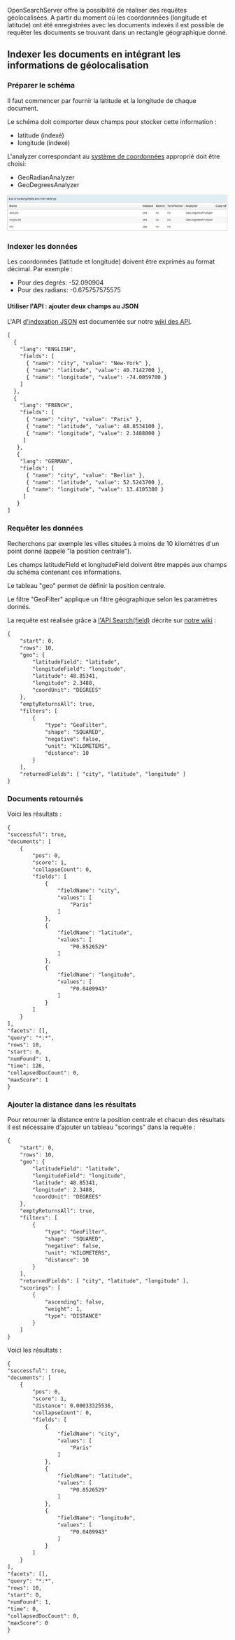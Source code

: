 OpenSearchServer offre la possibilité de réaliser des requêtes géolocalisées. A partir du moment où les coordonnnées (longitude et latitude) ont été enregistrées avec les documents indexés il est possible de requêter les documents se trouvant dans un rectangle géographique donné.

## Indexer les documents en intégrant les informations de géolocalisation
### Préparer le schéma

Il faut commencer par fournir la latitude et la longitude de chaque document.

Le schéma doit comporter deux champs pour stocker cette information :
- latitude (indexé)
- longitude (indexé)

L'analyzer correspondant au [système de coordonnées](http://fr.wikipedia.org/wiki/Coordonn%C3%A9es_g%C3%A9ographiques) approprié doit être choisi:

- GeoRadianAnalyzer
- GeoDegreesAnalyzer

![Alt text](geo_fields.png)

### Indexer les données

Les coordonnées (latitude et longitude) doivent être exprimés au format décimal. Par exemple :

- Pour des degrés: -52.090904
- Pour des radians: -0.675757575575

#### Utiliser l'API : ajouter deux champs au JSON

L'API [d'indexation JSON](https://github.com/jaeksoft/opensearchserver/wiki/Document-put-JSON) est documentée sur notre [wiki des API](https://github.com/jaeksoft/opensearchserver/wiki/).

    [
      {
        "lang": "ENGLISH",
        "fields": [
          { "name": "city", "value": "New-York" },
          { "name": "latitude", "value": 40.7142700 },
          { "name": "longitude", "value": -74.0059700 }
        ]
      },
      {
        "lang": "FRENCH",
        "fields": [
          { "name": "city", "value": "Paris" },
          { "name": "latitude", "value": 48.8534100 },
          { "name": "longitude", "value": 2.3488000 }
         ]
       },
       {
        "lang": "GERMAN",
        "fields": [
          { "name": "city", "value": "Berlin" },
          { "name": "latitude", "value": 52.5243700 },
          { "name": "longitude", "value": 13.4105300 }
         ]
       }
    ] 

### Requêter les données

Recherchons par exemple les villes situées à moins de 10 kilomètres d'un point donné (appelé "la position centrale").

Les champs latitudeField et longitudeField doivent être mappés aux champs du schéma contenant ces informations.

Le tableau "geo" permet de définir la position centrale.

Le filtre "GeoFilter" applique un filtre géographique selon les paramètres donnés.

La requête est réalisée grâce à [l'API Search(field)](https://github.com/jaeksoft/opensearchserver/wiki/Search-field) décrite sur [notre wiki](https://github.com/jaeksoft/opensearchserver/wiki/) :

    {
        "start": 0,
        "rows": 10,
        "geo": {
            "latitudeField": "latitude",
            "longitudeField": "longitude",
            "latitude": 48.85341,
            "longitude": 2.3488,
            "coordUnit": "DEGREES"
        },
        "emptyReturnsAll": true,
        "filters": [
            {
                "type": "GeoFilter",
                "shape": "SQUARED",
                "negative": false,
                "unit": "KILOMETERS",
                "distance": 10
            }
        ],
        "returnedFields": [ "city", "latitude", "longitude" ]
    }

### Documents retournés

Voici les résultats :

    {
    "successful": true,
    "documents": [
        {
            "pos": 0,
            "score": 1,
            "collapseCount": 0,
            "fields": [
                {
                    "fieldName": "city",
                    "values": [
                        "Paris"
                    ]
                },
                {
                    "fieldName": "latitude",
                    "values": [
                        "P0.8526529"
                    ]
                },
                {
                    "fieldName": "longitude",
                    "values": [
                        "P0.0409943"
                    ]
                }
            ]
        }
    ],
    "facets": [],
    "query": "*:*",
    "rows": 10,
    "start": 0,
    "numFound": 1,
    "time": 126,
    "collapsedDocCount": 0,
    "maxScore": 1
    }

### Ajouter la distance dans les résultats

Pour retourner la distance entre la position centrale et chacun des résultats il est nécessaire d'ajouter un tableau "scorings" dans la requête :

    {
        "start": 0,
        "rows": 10,
        "geo": {
            "latitudeField": "latitude",
            "longitudeField": "longitude",
            "latitude": 48.85341,
            "longitude": 2.3488,
            "coordUnit": "DEGREES"
        },
        "emptyReturnsAll": true,
        "filters": [
            {
                "type": "GeoFilter",
                "shape": "SQUARED",
                "negative": false,
                "unit": "KILOMETERS",
                "distance": 10
            }
        ],
        "returnedFields": [ "city", "latitude", "longitude" ],
        "scorings": [
            {
                "ascending": false,
                "weight": 1,
                "type": "DISTANCE"
            }
        ]
    }


Voici les résultats :

    {
    "successful": true,
    "documents": [
        {
            "pos": 0,
            "score": 1,
            "distance": 0.00033325536,
            "collapseCount": 0,
            "fields": [
                {
                    "fieldName": "city",
                    "values": [
                        "Paris"
                    ]
                },
                {
                    "fieldName": "latitude",
                    "values": [
                        "P0.8526529"
                    ]
                },
                {
                    "fieldName": "longitude",
                    "values": [
                        "P0.0409943"
                    ]
                }
            ]
        }
    ],
    "facets": [],
    "query": "*:*",
    "rows": 10,
    "start": 0,
    "numFound": 1,
    "time": 0,
    "collapsedDocCount": 0,
    "maxScore": 0
    }